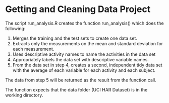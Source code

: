 Getting and Cleaning Data Project
==============

The script run\_analysis.R creates the function run\_analysis() which does the following:

1. Merges the training and the test sets to create one data set.
2. Extracts only the measurements on the mean and standard deviation for each measurement. 
3. Uses descriptive activity names to name the activities in the data set
4. Appropriately labels the data set with descriptive variable names. 
5. From the data set in step 4, creates a second, independent tidy data set with the average of each variable for each activity and each subject.

The data from step 5 will be returned as the result from the function call.

The function expects that the data folder (UCI HAR Dataset) is in the working directory.